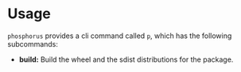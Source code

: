 # Usage

`phosphorus` provides a cli command called `p`, which has the following subcommands:

- **build:** Build the wheel and the sdist distributions for the package.
